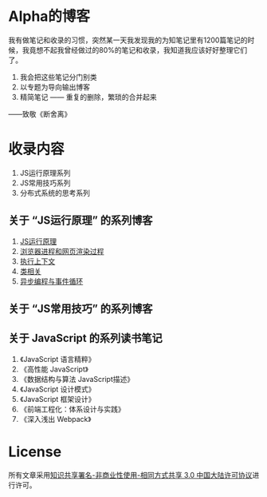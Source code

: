 # Alpha的博客

我有做笔记和收录的习惯，突然某一天我发现我的为知笔记里有1200篇笔记的时候，我竟想不起我曾经做过的80%的笔记和收录，我知道我应该好好整理它们了。

1. 我会把这些笔记分门别类
2. 以专题为导向输出博客
3. 精简笔记 —— 重复的删除，繁琐的合并起来

——致敬《断舍离》

# 收录内容

1. JS运行原理系列
2. JS常用技巧系列
3. 分布式系统的思考系列

## 关于 “JS运行原理” 的系列博客

1. [JS运行原理](https://github.com/coconilu/Blog/issues/2)
2. [浏览器进程和网页渲染过程](https://github.com/coconilu/Blog/issues/5)
3. [执行上下文](https://github.com/coconilu/Blog/issues/6)
4. [类相关](https://github.com/coconilu/Blog/issues/9)
5. [异步编程与事件循环](https://github.com/coconilu/Blog/issues/7)

## 关于 “JS常用技巧” 的系列博客


## 关于 JavaScript 的系列读书笔记

1. 《JavaScript 语言精粹》
2. 《高性能 JavaScript》
3. 《数据结构与算法 JavaScript描述》
4. 《JavaScript 设计模式》
5. 《JavaScript 框架设计》
6. 《前端工程化：体系设计与实践》
6. 《深入浅出 Webpack》



# License

所有文章采用[知识共享署名-非商业性使用-相同方式共享 3.0 中国大陆许可协议](http://creativecommons.org/licenses/by-nc-sa/3.0/cn/)进行许可。
